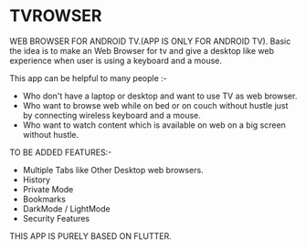 # TVROWSER

WEB BROWSER FOR ANDROID TV.(APP IS ONLY FOR ANDROID TV).
Basic the idea is to make an Web Browser for tv and give a desktop like web experience when user is using a keyboard and a mouse. 

This app can be helpful to many people :-
- Who don't have a laptop or desktop and want to use TV as web browser.
- Who want to browse web while on bed or on couch without hustle just by connecting wireless keyboard and a mouse.
- Who want to watch content which is available on web on a big screen without hustle.


TO BE ADDED FEATURES:- 
- Multiple Tabs like Other Desktop web browsers.
- History 
- Private Mode
- Bookmarks
- DarkMode / LightMode
- Security Features

THIS APP IS PURELY BASED ON FLUTTER.
